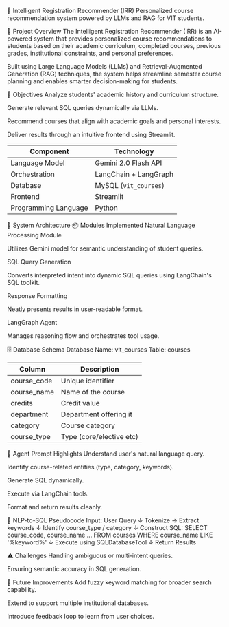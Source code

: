 🧠 Intelligent Registration Recommender (IRR)
Personalized course recommendation system powered by LLMs and RAG for VIT students.

📌 Project Overview
The Intelligent Registration Recommender (IRR) is an AI-powered system that provides personalized course recommendations to students based on their academic curriculum, completed courses, previous grades, institutional constraints, and personal preferences.

Built using Large Language Models (LLMs) and Retrieval-Augmented Generation (RAG) techniques, the system helps streamline semester course planning and enables smarter decision-making for students.

🎯 Objectives
Analyze students' academic history and curriculum structure.

Generate relevant SQL queries dynamically via LLMs.

Recommend courses that align with academic goals and personal interests.

Deliver results through an intuitive frontend using Streamlit.

| Component            | Technology            |
| -------------------- | --------------------- |
| Language Model       | Gemini 2.0 Flash API  |
| Orchestration        | LangChain + LangGraph |
| Database             | MySQL (`vit_courses`) |
| Frontend             | Streamlit             |
| Programming Language | Python                |

🧩 System Architecture
📦 Modules Implemented
Natural Language Processing Module

Utilizes Gemini model for semantic understanding of student queries.

SQL Query Generation

Converts interpreted intent into dynamic SQL queries using LangChain's SQL toolkit.

Response Formatting

Neatly presents results in user-readable format.

LangGraph Agent

Manages reasoning flow and orchestrates tool usage.

🗄️ Database Schema
Database Name: vit_courses
Table: courses

| Column       | Description              |
| ------------ | ------------------------ |
| course\_code | Unique identifier        |
| course\_name | Name of the course       |
| credits      | Credit value             |
| department   | Department offering it   |
| category     | Course category          |
| course\_type | Type (core/elective etc) |


🧠 Agent Prompt Highlights
Understand user's natural language query.

Identify course-related entities (type, category, keywords).

Generate SQL dynamically.

Execute via LangChain tools.

Format and return results cleanly.

📝 NLP-to-SQL Pseudocode
Input: User Query
↓
Tokenize → Extract keywords
↓
Identify course_type / category
↓
Construct SQL:
SELECT course_code, course_name ...
FROM courses
WHERE course_name LIKE '%keyword%'
↓
Execute using SQLDatabaseTool
↓
Return Results


⚠️ Challenges
Handling ambiguous or multi-intent queries.

Ensuring semantic accuracy in SQL generation.

🚀 Future Improvements
Add fuzzy keyword matching for broader search capability.

Extend to support multiple institutional databases.

Introduce feedback loop to learn from user choices.

